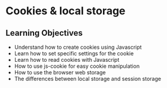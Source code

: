 # Cookies & local storage
## Learning Objectives
*   Understand how to create cookies using Javascript
*   Learn how to set specific settings for the cookie
*   Learn how to read cookies with Javascript
*   How to use js-cookie for easy cookie manipulation
*   How to use the browser web storage
*   The differences between local storage and session storage
